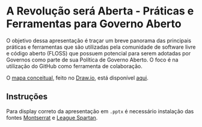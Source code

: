 # A Revolução será Aberta - Práticas e Ferramentas para Governo Aberto

O objetivo dessa apresentação é traçar um breve panorama das principais práticas e ferramentas que são utilizadas pela comunidade de software livre e código aberto (FLOSS) que possuem potencial para serem adotadas por Governos como parte de sua Política de Governo Aberto. O foco é na utilização do GitHub como ferramenta de colaboração.

O [mapa conceitual](), feito no [Draw.io](https://www.draw.io/), está disponível [aqui](https://drive.google.com/file/d/1pRe5dyqajQNtg8rCXGF4J3yQUNM4nZ6h/view?usp=sharing).

## Instruções

Para display correto da apresentação em `.pptx` é necessário instalação das fontes [Montserrat](https://fonts.google.com/specimen/Montserrat) e [League Spartan](https://www.fontsquirrel.com/fonts/league-spartan).